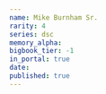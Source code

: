```yaml
---
name: Mike Burnham Sr.
rarity: 4
series: dsc
memory_alpha:
bigbook_tier: -1
in_portal: true
date:
published: true
---
```



